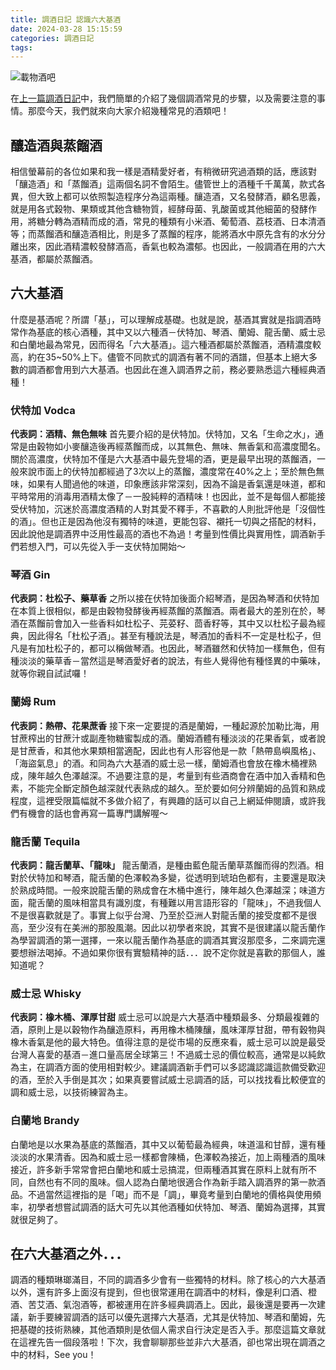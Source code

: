 ```yaml
---
title: 調酒日記 認識六大基酒
date: 2024-03-28 15:15:59
categories: 調酒日記
tags: 
---
```

![載物酒吧](https://hackmd.io/_uploads/rycgMUxlA.jpg)

在[上一篇調酒日記]((https://noah-0831.github.io/%E8%AA%BF%E9%85%92%E6%97%A5%E8%A8%98-%E5%88%9D%E5%85%A5%E5%90%A7%E6%AA%AF/))中，我們簡單的介紹了幾個調酒常見的步驟，以及需要注意的事情。那麼今天，我們就來向大家介紹幾種常見的酒類吧！

## 釀造酒與蒸餾酒
相信螢幕前的各位如果和我一樣是酒精愛好者，有稍微研究過酒類的話，應該對「釀造酒」和「蒸餾酒」這兩個名詞不會陌生。儘管世上的酒種千千萬萬，款式各異，但大致上都可以依照製造程序分為這兩種。釀造酒，又名發酵酒，顧名思義，就是用各式穀物、果類或其他含糖物質，經酵母菌、乳酸菌或其他細菌的發酵作用，將糖分轉為酒精而成的酒，常見的種類有小米酒、葡萄酒、荔枝酒、日本清酒等；而蒸餾酒和釀造酒相比，則是多了蒸餾的程序，能將酒水中原先含有的水分分離出來，因此酒精濃較發酵酒高，香氣也較為濃郁。也因此，一般調酒在用的六大基酒，都屬於蒸餾酒。

<!-- more -->

## 六大基酒
什麼是基酒呢？所謂「基」，可以理解成基礎。也就是說，基酒其實就是指調酒時常作為基底的核心酒種，其中又以六種酒－伏特加、琴酒、蘭姆、龍舌蘭、威士忌和白蘭地最為常見，因而得名「六大基酒」。這六種酒都屬於蒸餾酒，酒精濃度較高，約在35~50%上下。儘管不同款式的調酒有著不同的酒譜，但基本上絕大多數的調酒都會用到六大基酒。也因此在進入調酒界之前，務必要熟悉這六種經典酒種！

### 伏特加 Vodca
**代表詞：酒精、無色無味**
首先要介紹的是伏特加。伏特加，又名「生命之水」，通常是由穀物如小麥釀造後再經蒸餾而成，以其無色、無味、無香氣和高濃度聞名。關於高濃度，伏特加不僅是六大基酒中最先登場的酒，更是最早出現的蒸餾酒，一般來說市面上的伏特加都經過了3次以上的蒸餾，濃度常在40%之上；至於無色無味，如果有人聞過他的味道，印象應該非常深刻，因為不論是香氣還是味道，都和平時常用的消毒用酒精太像了－一股純粹的酒精味！也因此，並不是每個人都能接受伏特加，沉迷於高濃度酒精的人對其愛不釋手，不喜歡的人則批評他是「沒個性的酒」。但也正是因為他沒有獨特的味道，更能包容、襯托一切與之搭配的材料，因此說他是調酒界中泛用性最高的酒也不為過！考量到性價比與實用性，調酒新手們若想入門，可以先從入手一支伏特加開始～

### 琴酒 Gin
**代表詞：杜松子、藥草香**
之所以接在伏特加後面介紹琴酒，是因為琴酒和伏特加在本質上很相似，都是由穀物發酵後再經蒸餾的蒸餾酒。兩者最大的差別在於，琴酒在蒸餾前會加入一些香料如杜松子、芫荽籽、茴香籽等，其中又以杜松子最為經典，因此得名「杜松子酒」。甚至有種說法是，琴酒加的香料不一定是杜松子，但凡是有加杜松子的，都可以稱做琴酒。也因此，琴酒雖然和伏特加一樣無色，但有種淡淡的藥草香－當然這是琴酒愛好者的說法，有些人覺得他有種怪異的中藥味，就等你親自試試囉！

### 蘭姆 Rum
**代表詞：熱帶、花果蔗香**
接下來一定要提的酒是蘭姆，一種起源於加勒比海，用甘蔗榨出的甘蔗汁或副產物糖蜜製成的酒。蘭姆酒體有種淡淡的花果香氣，或者說是甘蔗香，和其他水果類相當適配，因此也有人形容他是一款「熱帶島嶼風格」、「海盜氣息」的酒。和同為六大基酒的威士忌一樣，蘭姆酒也會放在橡木桶裡熟成，陳年越久色澤越深。不過要注意的是，考量到有些酒商會在酒中加入香精和色素，不能完全斷定顏色越深就代表熟成的越久。至於要如何分辨蘭姆的品質和熟成程度，這裡受限篇幅就不多做介紹了，有興趣的話可以自己上網延伸閱讀，或許我們有機會的話也會再寫一篇專門講解喔～

### 龍舌蘭 Tequila
**代表詞：龍舌蘭草、「龍味」**
龍舌蘭酒，是種由藍色龍舌蘭草蒸餾而得的烈酒。相對於伏特加和琴酒，龍舌蘭的色澤較為多變，從透明到琥珀色都有，主要還是取決於熟成時間。一般來說龍舌蘭的熟成會在木桶中進行，陳年越久色澤越深；味道方面，龍舌蘭的風味相當具有識別度，有種難以用言語形容的「龍味」，不過我個人不是很喜歡就是了。事實上似乎台灣、乃至於亞洲人對龍舌蘭的接受度都不是很高，至少沒有在美洲的那股風潮。因此以初學者來說，其實不是很建議以龍舌蘭作為學習調酒的第一選擇，一來以龍舌蘭作為基底的調酒其實沒那麼多，二來調完還要想辦法喝掉。不過如果你很有實驗精神的話．．．說不定你就是喜歡的那個人，誰知道呢？

### 威士忌 Whisky
**代表詞：橡木桶、渾厚甘甜**
威士忌可以說是六大基酒中種類最多、分類最複雜的酒，原則上是以穀物作為釀造原料，再用橡木桶陳釀，風味渾厚甘甜，帶有穀物與橡木香氣是他的最大特色。值得注意的是從市場的反應來看，威士忌可以說是最受台灣人喜愛的基酒－進口量高居全球第三！不過威士忌的價位較高，通常是以純飲為主，在調酒方面的使用相對較少。建議調酒新手們可以多認識認識這款備受歡迎的酒，至於入手倒是其次；如果真要嘗試威士忌調酒的話，可以找找看比較便宜的調和威士忌，以技術練習為主。

### 白蘭地 Brandy
白蘭地是以水果為基底的蒸餾酒，其中又以葡萄最為經典，味道溫和甘醇，還有種淡淡的水果清香。因為和威士忌一樣都會陳桶，色澤較為接近，加上兩種酒的風味接近，許多新手常常會把白蘭地和威士忌搞混，但兩種酒其實在原料上就有所不同，自然也有不同的風味。個人認為白蘭地很適合作為新手踏入調酒界的第一款酒品。不過當然這裡指的是「喝」而不是「調」，畢竟考量到白蘭地的價格與使用頻率，初學者想嘗試調酒的話大可先以其他酒種如伏特加、琴酒、蘭姆為選擇，其實就很足夠了。

## 在六大基酒之外．．．
調酒的種類琳瑯滿目，不同的調酒多少會有一些獨特的材料。除了核心的六大基酒以外，還有許多上面沒有提到，但也很常運用在調酒中的材料，像是利口酒、橙酒、苦艾酒、氣泡酒等，都被運用在許多經典調酒上。因此，最後還是要再一次建議，新手要練習調酒的話可以優先選擇六大基酒，尤其是伏特加、琴酒和蘭姆，先把基礎的技術熟練，其他酒類則是依個人需求自行決定是否入手。那麼這篇文章就在這裡先告一個段落啦！下次，我會聊聊那些並非六大基酒，卻也常出現在調酒之中的材料，See you！
